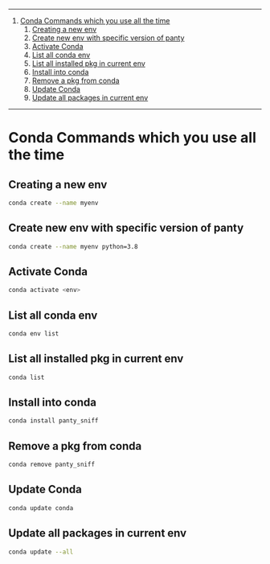
----

1. [Conda Commands which you use all the time](#conda-commands-which-you-use-all-the-time)
   1. [Creating a new env](#creating-a-new-env)
   2. [Create new env with specific version of panty](#create-new-env-with-specific-version-of-panty)
   3. [Activate Conda](#activate-conda)
   4. [List all conda env](#list-all-conda-env)
   5. [List all installed pkg in current env](#list-all-installed-pkg-in-current-env)
   6. [Install into conda](#install-into-conda)
   7. [Remove a pkg from conda](#remove-a-pkg-from-conda)
   8. [Update Conda](#update-conda)
   9. [Update all packages in current env](#update-all-packages-in-current-env)


----

# Conda Commands which you use all the time 


## Creating a new env 
```sh
conda create --name myenv
```

## Create new env with specific version of panty 
```sh 
conda create --name myenv python=3.8
```

## Activate Conda 
```sh 
conda activate <env>
```

## List all conda env
```sh 
conda env list
```
## List all installed pkg in current env
```sh 
conda list
```

## Install into conda 

```sh 
conda install panty_sniff
```

## Remove a pkg from conda 
```sh 
conda remove panty_sniff
```

## Update Conda 
```sh
conda update conda
```

## Update all packages in current env
```sh 
conda update --all
```

